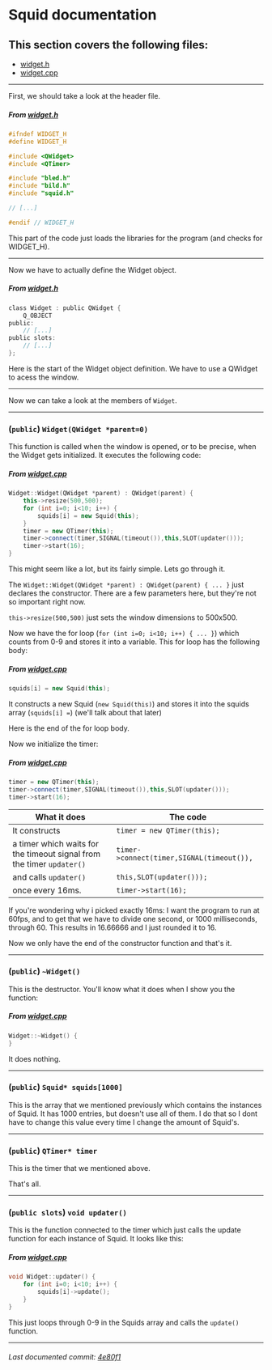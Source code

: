 # Squid documentation

## This section covers the following files:
- [widget.h](/widget.h)
- [widget.cpp](/widget.cpp)

------

First, we should take a look at the header file.

##### From [widget.h](/widget.h)
```h
#ifndef WIDGET_H
#define WIDGET_H

#include <QWidget>
#include <QTimer>

#include "bled.h"
#include "bild.h"
#include "squid.h"

// [...]

#endif // WIDGET_H
```

This part of the code just loads the libraries for the program (and checks for WIDGET_H).

------
Now we have to actually define the Widget object.
##### From [widget.h](/widget.h)
```h
class Widget : public QWidget {
    Q_OBJECT
public:
    // [...]
public slots:
    // [...]
};
```

Here is the start of the Widget object definition. We have to use a QWidget to acess the window.

------

Now we can take a look at the members of `Widget`.

------

### (`public`) `Widget(QWidget *parent=0)`
This function is called when the window is opened, or to be precise, when the Widget gets initialized. It executes the following code:

##### From [widget.cpp](/widget.cpp)
```cpp
Widget::Widget(QWidget *parent) : QWidget(parent) {
    this->resize(500,500);
    for (int i=0; i<10; i++) {
        squids[i] = new Squid(this);
    }
    timer = new QTimer(this);
    timer->connect(timer,SIGNAL(timeout()),this,SLOT(updater()));
    timer->start(16);
}
```
This might seem like a lot, but its fairly simple. Lets go through it.

The `Widget::Widget(QWidget *parent) : QWidget(parent) { ... }` just declares the constructor. There are a few parameters here, but they're not so important right now.

`this->resize(500,500)` just sets the window dimensions to 500x500.

Now we have the for loop (`for (int i=0; i<10; i++) { ... }`) which counts from 0-9 and stores it into a variable. This for loop has the following body:

##### From [widget.cpp](/widget.cpp)
```cpp
squids[i] = new Squid(this);
```
It constructs a new Squid (`new Squid(this)`) and stores it into the squids array (`squids[i] =`) (we'll talk about that later)

Here is the end of the for loop body.

Now we initialize the timer:
##### From [widget.cpp](/widget.cpp)
```cpp
timer = new QTimer(this);
timer->connect(timer,SIGNAL(timeout()),this,SLOT(updater()));
timer->start(16);
```
What it does | The code
------ | ------
It constructs | `timer = new QTimer(this);`
a timer which waits for the timeout signal from the timer `updater()` | `timer->connect(timer,SIGNAL(timeout()),`
and calls `updater()` | `this,SLOT(updater()));`
once every 16ms. | `timer->start(16);`

If you're wondering why i picked exactly 16ms: I want the program to run at 60fps, and to get that we have to divide one second, or 1000 milliseconds, through 60. This results in 16.66666 and I just rounded it to 16.

Now we only have the end of the constructor function and that's it.

------

### (`public`) `~Widget()`

This is the destructor. You'll know what it does when I show you the function:

##### From [widget.cpp](/widget.cpp)
```cpp
Widget::~Widget() {
}
```

It does nothing.

------

### (`public`) `Squid* squids[1000]`

This is the array that we mentioned previously which contains the instances of Squid. It has 1000 entries, but doesn't use all of them. I do that so I dont have to change this value every time I change the amount of Squid's.

------

### (`public`) `QTimer* timer`

This is the timer that we mentioned above.

That's all.

------

### (`public slots`) `void updater()`

This is the function connected to the timer which just calls the update function for each instance of Squid. It looks like this:

##### From [widget.cpp](/widget.cpp)
```cpp
void Widget::updater() {
    for (int i=0; i<10; i++) {
        squids[i]->update();
    }
}
```

This just loops through 0-9 in the Squids array and calls the `update()` function.

------

###### Last documented commit: [4e80f1](https://github.com/lxhom/schule-squid/commit/4e80f176ab2e3420eaf460dd1d95cdfae21e8901)
